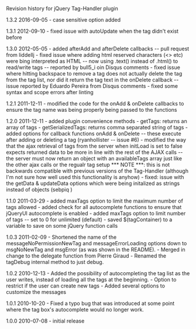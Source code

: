 Revision history for jQuery Tag-Handler plugin

1.3.2 2016-09-05
    - case sensitive option added
    
1.3.1 2012-09-10
    - fixed issue with autoUpdate when the tag didn't exist before    

1.3.0 2012-05-05
    - added afterAdd and afterDelete callbacks -- pull request from liddellj
    - fixed issue where adding html reserved characters (<> etc) were bing interpreted as HTML -- now using .text() instead of .html() to read/write tags -- reported by bull5_i oin Disqus comments
    - fixed issue where hitting backspace to remove a tag does not actually delete the tag from the tag list, nor did it return the tag text in the onDelete callback -- issue reported by Eduardo Pereira from Disqus comments
    - fixed some syntax and scope errors after linting

1.2.1 2011-12-11
    - modified the code for the onAdd & onDelete callbacks to ensure the tag name was being properly being passed to the functions

1.2.0 2011-12-11
    - added plugin convenience methods
        - getTags: returns an array of tags
        - getSerializedTags: returns comma separated string of tags
    - added options for callback functions onAdd & onDelete -- these execute after adding or deleting a tag (ryanhollister -- issue #6)
    - modified the way that the ajax retrieval of tags from the server when initLoad is set to false expects returned data to be more in line with the rest of the AJAX calls -- the server must now return an object with an availableTags array just like the other ajax calls or the regualr tag setup
      *** NOTE ***: this is not backwards compatible with previous versions of the Tag-Handler (although I'm not sure how well used this functionality is anyhow)
    - fixed: issue with the getData & updateData options which were being initalized as strings instead of objects (sebpiq )

1.1.0 2011-03-29
    - added maxTags option to limit the maximum number of tags allowed
    - added check for all autocomplete functions to ensure that jQueryUI autocomplete is enabled
    - added maxTags option to limit number of tags -- set to 0 for unlimited (default)
    - saved $(tagContainer) to a variable to save on some jQuery function calls

1.0.3 2011-02-09
    - Shortened the name of the messageNoPermissionNewTag and messageErrorLoading options down to msgNoNewTag and msgError (as was shown in the README).
    - Merged in change to the delegate function from Pierre Giraud
    - Renamed the tagDebug internal method to just debug.

1.0.2 2010-12-13
    - Added the possibility of autocompleting the tag list as the user writes, instead of loading all the tags at the beginning.
    - Option to restrict if the user can create new tags
    - Added several options to customize the messages

1.0.1 2010-10-20
    - Fixed a typo bug that was introduced at some point where the tag box's
      autocomplete would no longer work.

1.0.0 2010-07-08
    - initial release
